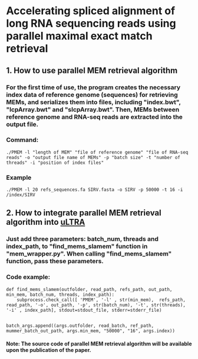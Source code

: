 # Accelerating spliced alignment of long RNA sequencing reads using parallel maximal exact match retrieval

## 1. How to use parallel MEM retrieval algorithm

### For the first time of use, the program creates the necessary index data of reference genome (sequences) for retrieving MEMs, and serializes them into files, including "index.bwt", "lcpArray.bwt" and "slcpArray.bwt". Then, MEMs between reference genome and RNA-seq reads are extracted into the output file.

### Command:
```
./PMEM -l "length of MEM" "file of reference genome" "file of RNA-seq reads" -o "output file name of MEMs" -p "batch size" -t "number of threads" -i "position of index files"
```

### Example
```
./PMEM -l 20 refs_sequences.fa SIRV.fasta -o SIRV -p 50000 -t 16 -i /index/SIRV
```

## 2. How to integrate parallel MEM retrieval algorithm into [uLTRA](https://github.com/ksahlin/ultra)

### Just add three parameters: batch_num, threads and index_path, to "find_mems_slamem" function in "mem_wrapper.py". When calling "find_mems_slamem" function, pass these parameters.

### Code example:
```
def find_mems_slamem(outfolder, read_path, refs_path, out_path, min_mem, batch_num, threads, index_path):
    subprocess.check_call([ 'PMEM', '-l' , str(min_mem),  refs_path, read_path, '-o', out_path, '-p', str(batch_num), '-t', str(threads), '-i' , index_path], stdout=stdout_file, stderr=stderr_file)


batch_args.append((args.outfolder, read_batch, ref_path, mummer_batch_out_path, args.min_mem, "50000", "16", args.index))
```

#### Note: The source code of parallel MEM retrieval algorithm will be available upon the publication of the paper.
